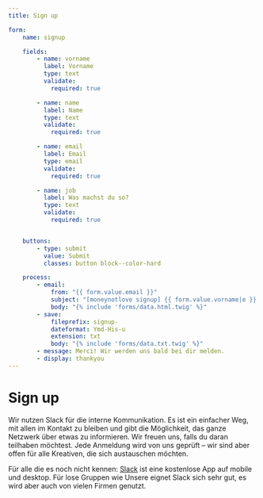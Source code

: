 ```yaml
---
title: Sign up

form:
    name: signup

    fields:
        - name: vorname
          label: Vorname
          type: text
          validate:
            required: true

        - name: name
          label: Name
          type: text
          validate:
            required: true

        - name: email
          label: Email
          type: email
          validate:
            required: true

        - name: job
          label: Was machst du so?
          type: text
          validate:
            required: true


    buttons:
        - type: submit
          value: Submit
          classes: button block--color-hard

    process:
        - email:
            from: "{{ form.value.email }}"
            subject: "[moneynotlove signup] {{ form.value.vorname|e }} {{ form.value.name|e }}"
            body: "{% include 'forms/data.html.twig' %}"
        - save:
            fileprefix: signup-
            dateformat: Ymd-His-u
            extension: txt
            body: "{% include 'forms/data.txt.twig' %}"
        - message: Merci! Wir werden uns bald bei dir melden.
        - display: thankyou
---
```


# Sign up

Wir nutzen Slack für die interne Kommunikation. Es ist ein einfacher Weg, mit allen im Kontakt zu bleiben und gibt die Möglichkeit, das ganze Netzwerk über etwas zu informieren. Wir freuen uns, falls du daran teilhaben möchtest. Jede Anmeldung wird von uns geprüft – wir sind aber offen für alle Kreativen, die sich austauschen möchten.

Für alle die es noch nicht kennen: [Slack](https://slack.com) ist eine kostenlose App auf mobile und desktop. Für lose Gruppen wie Unsere eignet Slack sich sehr gut, es wird aber auch von vielen Firmen genutzt.

